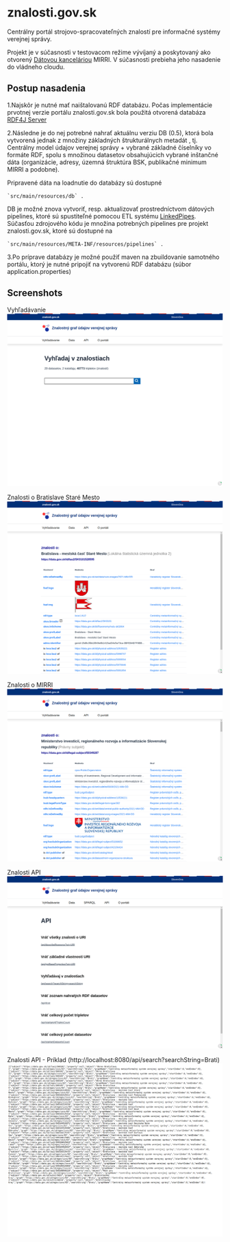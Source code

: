# znalosti.gov.sk

Centrálny portál strojovo-spracovateľných znalostí pre informačné systémy verejnej správy.


Projekt je v súčasnosti v testovacom režime vývíjaný a poskytovaný ako otvorený [Dátovou kanceláriou](https://datalab.digital) MIRRI. V súčasnosti prebieha jeho nasadenie do vládneho cloudu.

## Postup nasadenia 

1.Najskôr je nutné mať naištalovanú RDF databázu. Počas implementácie prvotnej verzie portálu znalosti.gov.sk bola použitá otvorená databáza [RDF4J Server](https://rdf4j.org/documentation/tools/server-workbench/)

2.Následne je do nej potrebné nahrať aktuálnu verziu DB (0.5), ktorá bola vytvorená jednak z množiny základných štrukturálnych metadát , tj. Centrálny model údajov verejnej správy + vybrané základné číselníky vo formáte RDF, spolu s množinou datasetov obsahujúcich vybrané inštančné dáta (organizácie, adresy, územná štruktúra BSK, publikačné minimum MIRRI a podobne).  

   Pripravené dáta na loadnutie do databázy sú dostupné

 	`src/main/resources/db` .

   DB je možné znova vytvoriť, resp. aktualizovať prostredníctvom dátových pipelines, ktoré sú spustiteľné pomocou ETL systému [LinkedPipes](https://etl.linkedpipes.com/). Súčasťou zdrojového kódu je množina potrebných pipelines pre projekt znalosti.gov.sk, ktoré sú dostupné na

    `src/main/resources/META-INF/resources/pipelines` .


3.Po príprave databázy je možné použiť maven na zbuildovanie samotného portálu, ktorý je nutné pripojiť na vytvorenú RDF databázu (súbor application.properties)

## Screenshots

Vyhľadávanie
![alt text](src/main/resources/META-INF/resources/screenshots/znalosti.gov.sk-vyhladavanie.png)

Znalosti o Bratislave Staré Mesto
![alt text](src/main/resources/META-INF/resources/screenshots/znalosti.gov.sk-o-ba-stare-mesto.png)

Znalosti o MIRRI
![alt text](src/main/resources/META-INF/resources/screenshots/znalosti.gov.sk-o-mirri.png)

Znalosti API
![alt text](src/main/resources/META-INF/resources/screenshots/znalosti.gov.sk-api-doc.png)

Znalosti API - Príklad
(http://localhost:8080/api/search?searchString=Brati)
![alt text](src/main/resources/META-INF/resources/screenshots/znalosti.gov.sk-api-response.png)